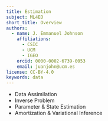 ```yaml
---
title: Estimation
subject: ML4EO
short_title: Overview
authors:
  - name: J. Emmanuel Johnson
    affiliations:
      - CSIC
      - UCM
      - IGEO
    orcid: 0000-0002-6739-0053
    email: juanjohn@ucm.es
license: CC-BY-4.0
keywords: data
---
```



* Data Assimilation
* Inverse Problem
* Parameter & State Estimation
* Amortization & Variational Inference